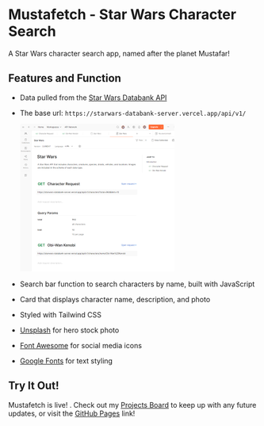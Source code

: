 # Mustafetch - Star Wars Character Search

A Star Wars character search app, named after the planet Mustafar!

## Features and Function

- Data pulled from the [Star Wars Databank API](https://starwars-databank.vercel.app/)

- The base url: ```https://starwars-databank-server.vercel.app/api/v1/```

    ![alt text](mustafetch-postman-collection3.png)

- Search bar function to search characters by name, built with JavaScript
- Card that displays character name, description, and photo
- Styled with Tailwind CSS
- [Unsplash](https://unsplash.com/) for hero stock photo
- [Font Awesome](https://fontawesome.com/search?o=r&ip=brands) for social media icons
- [Google Fonts](https://fonts.google.com/) for text styling

## Try It Out!

Mustafetch is live! . Check out my [Projects Board](https://github.com/users/shelby-norris/projects/2) to keep up with any future updates, or visit the [GitHub Pages](https://shelby-norris.github.io/mustafetch/) link!
